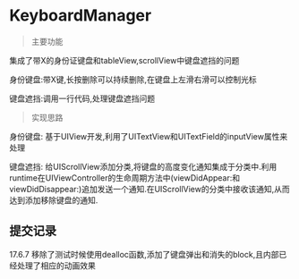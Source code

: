 # KeyboardManager

> 主要功能

集成了带X的身份证键盘和tableView,scrollView中键盘遮挡的问题

身份键盘:带X键,长按删除可以持续删除,在键盘上左滑右滑可以控制光标

键盘遮挡:调用一行代码,处理键盘遮挡问题

> 实现思路

身份键盘:
基于UIView开发,利用了UITextView和UITextField的inputView属性来处理

键盘遮挡:
给UIScrollView添加分类,将键盘的高度变化通知集成于分类中.利用runtime在UIViewController的生命周期方法中(viewDidAppear:和viewDidDisappear:)追加发送一个通知.在UIScrollView的分类中接收该通知,从而达到添加移除键盘的通知.

## 提交记录

17.6.7 移除了测试时候使用dealloc函数,添加了键盘弹出和消失的block,且内部已经处理了相应的动画效果

